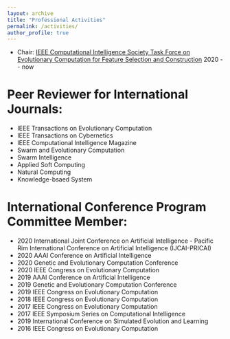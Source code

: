 ```yaml
---
layout: archive
title: "Professional Activities"
permalink: /activities/
author_profile: true
---
```


- Chair: [IEEE Computational Intelligence Society Task Force on Evolutionary Computation for Feature Selection and Construction](https://homepages.ecs.vuw.ac.nz/~nguyenhoai2/ieeeCIS_ecfsc.html,) 2020 -- now

# Peer Reviewer for International Journals:
- IEEE Transactions on Evolutionary Computation
- IEEE Transactions on Cybernetics
- IEEE Computational Intelligence Magazine
- Swarm and Evolutionary Computation
- Swarm Intelligence
- Applied Soft Computing
- Natural Computing
- Knowledge-bsaed System

# International Conference Program Committee Member:
- 2020 International Joint Conference on Artificial Intelligence - Pacific Rim International Conference on Artificial Intelligence (IJCAI-PRICAI)
- 2020 AAAI Conference on Artificial Intelligence
- 2020 Genetic and Evolutionary Computation Conference
- 2020 IEEE Congress on Evolutionary Computation
- 2019 AAAI Conference on Artificial Intelligence
- 2019 Genetic and Evolutionary Computation Conference
- 2019 IEEE Congress on Evolutionary Computation
- 2018 IEEE Congress on Evolutionary Computation
- 2017 IEEE Congress on Evolutionary Computation
- 2017 IEEE Symposium Series on Computational Intelligence
- 2019 International Conference on Simulated Evolution and Learning
- 2016 IEEE Congress on Evolutionary Computation

